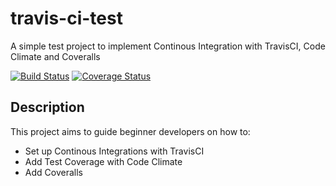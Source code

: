 # travis-ci-test

A simple test project to implement Continous Integration with TravisCI, Code Climate and Coveralls

[![Build Status](https://travis-ci.com/Chrismarcel/travis-ci-test.svg?branch=develop)](https://travis-ci.com/Chrismarcel/travis-ci-test.svg?branch=develop)
[![Coverage Status](https://coveralls.io/repos/github/Chrismarcel/travis-ci-test/badge.svg?branch=develop)](https://coveralls.io/github/Chrismarcel/travis-ci-test?branch=develop)

## Description

This project aims to guide beginner developers on how to:

- Set up Continous Integrations with TravisCI
- Add Test Coverage with Code Climate
- Add Coveralls

